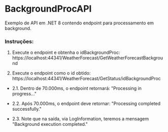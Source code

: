 # BackgroundProcAPI

Exemplo de API em .NET 8 contendo endpoint para processamento em background.

### Instruções:

1. Execute o endpoint e obtenha o idBackgroundProc: https://localhost:44341/WeatherForecast/GetWeatherForecastBackground

2. Execute o endpoint como o id obtido: https://localhost:44341/WeatherForecast/GetStatus/idBackgroundProc

- 2.1. Dentro de 70.000ms, o endpoint retornará: "Processing in progress..."

- 2.2. Após 70.000ms, o endpoint deve retornar: "Processing completed successfully."

- 2.3. Note que na saída, via LogInformation, teremos a mensagem "Background execution completed."
